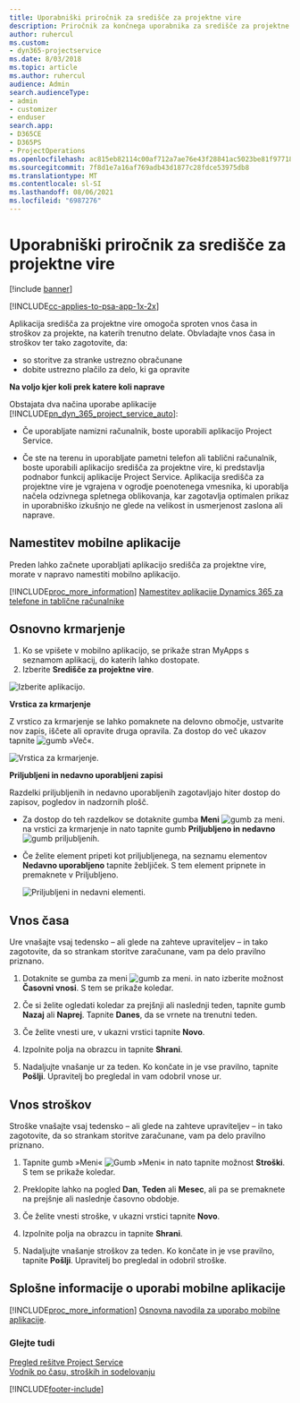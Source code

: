 ```yaml
---
title: Uporabniški priročnik za središče za projektne vire
description: Priročnik za končnega uporabnika za središče za projektne vire za rešitev Project Service
author: ruhercul
ms.custom:
- dyn365-projectservice
ms.date: 8/03/2018
ms.topic: article
ms.author: ruhercul
audience: Admin
search.audienceType:
- admin
- customizer
- enduser
search.app:
- D365CE
- D365PS
- ProjectOperations
ms.openlocfilehash: ac815eb82114c00af712a7ae76e43f28841ac5023be81f97718dc7ce529e1d34
ms.sourcegitcommit: 7f8d1e7a16af769adb43d1877c28fdce53975db8
ms.translationtype: MT
ms.contentlocale: sl-SI
ms.lasthandoff: 08/06/2021
ms.locfileid: "6987276"
---
```

# <a name="user-guide-for-project-resource-hub"></a>Uporabniški priročnik za središče za projektne vire

[!include [banner](../includes/psa-now-project-operations.md)]

[!INCLUDE[cc-applies-to-psa-app-1x-2x](../includes/cc-applies-to-psa-app-1x-2x.md)]

Aplikacija središča za projektne vire omogoča sproten vnos časa in stroškov za projekte, na katerih trenutno delate. Obvladajte vnos časa in stroškov ter tako zagotovite, da:

- so storitve za stranke ustrezno obračunane
- dobite ustrezno plačilo za delo, ki ga opravite

**Na voljo kjer koli prek katere koli naprave**

Obstajata dva načina uporabe aplikacije [!INCLUDE[pn_dyn_365_project_service_auto](../includes/pn-dyn-365-project-service-auto.md)]: 

- Če uporabljate namizni računalnik, boste uporabili aplikacijo Project Service. 

- Če ste na terenu in uporabljate pametni telefon ali tablični računalnik, boste uporabili aplikacijo središča za projektne vire, ki predstavlja podnabor funkcij aplikacije Project Service. Aplikacija središča za projektne vire je vgrajena v ogrodje poenotenega vmesnika, ki uporablja načela odzivnega spletnega oblikovanja, kar zagotavlja optimalen prikaz in uporabniško izkušnjo ne glede na velikost in usmerjenost zaslona ali naprave. 


## <a name="install-the-mobile-app"></a>Namestitev mobilne aplikacije
Preden lahko začnete uporabljati aplikacijo središča za projektne vire, morate v napravo namestiti mobilno aplikacijo. 

[!INCLUDE[proc_more_information](../includes/proc-more-information.md)] [Namestitev aplikacije Dynamics 365 za telefone in tablične računalnike](/dynamics365/mobile-app/install-dynamics-365-for-phones-and-tablets)

## <a name="basic-navigation"></a>Osnovno krmarjenje
1.  Ko se vpišete v mobilno aplikacijo, se prikaže stran MyApps s seznamom aplikacij, do katerih lahko dostopate. 
2.  Izberite **Središče za projektne vire**.

![Izberite aplikacijo.](media/chooseApp_1.png "Izberite aplikacijo")

**Vrstica za krmarjenje**

Z vrstico za krmarjenje se lahko pomaknete na delovno območje, ustvarite nov zapis, iščete ali opravite druga opravila. Za dostop do več ukazov tapnite ![gumb »Več«.](media/MoreButton.png "Gumb »Več«")

![Vrstica za krmarjenje.](media/NavBar_2.png "Vrstica za krmarjenje")

**Priljubljeni in nedavno uporabljeni zapisi**

Razdelki priljubljenih in nedavno uporabljenih zagotavljajo hiter dostop do zapisov, pogledov in nadzornih plošč. 

- Za dostop do teh razdelkov se dotaknite gumba **Meni** ![gumb za meni.](media/MenuButton.png "Gumb za meni") na vrstici za krmarjenje in nato tapnite gumb **Priljubljeno in nedavno** ![gumb priljubljenih](media/FavButton.png "Gumb priljubljenih").

- Če želite element pripeti kot priljubljenega, na seznamu elementov **Nedavno uporabljeno** tapnite žebljiček. S tem element pripnete in premaknete v Priljubljeno.

  ![Priljubljeni in nedavni elementi.](media/Favs_3.png "Priljubljeni in nedavni elementi")
 
## <a name="enter-time"></a>Vnos časa
Ure vnašajte vsaj tedensko – ali glede na zahteve upraviteljev – in tako zagotovite, da so strankam storitve zaračunane, vam pa delo pravilno priznano.

1. Dotaknite se gumba za meni ![gumb za meni.](media/MenuButton.png "Gumb za meni") in nato izberite možnost **Časovni vnosi**. S tem se prikaže koledar.

2. Če si želite ogledati koledar za prejšnji ali naslednji teden, tapnite gumb **Nazaj** ali **Naprej**. Tapnite **Danes**, da se vrnete na trenutni teden.

3. Če želite vnesti ure, v ukazni vrstici tapnite **Novo**. 

4. Izpolnite polja na obrazcu in tapnite **Shrani**.

5. Nadaljujte vnašanje ur za teden. Ko končate in je vse pravilno, tapnite **Pošlji**. Upravitelj bo pregledal in vam odobril vnose ur.

## <a name="enter-expenses"></a>Vnos stroškov 
Stroške vnašajte vsaj tedensko – ali glede na zahteve upraviteljev – in tako zagotovite, da so strankam storitve zaračunane, vam pa delo pravilno priznano.

1. Tapnite gumb »Meni« ![Gumb »Meni«](media/MenuButton.png "Gumb za meni") in nato tapnite možnost **Stroški**. S tem se prikaže koledar.

2. Preklopite lahko na pogled **Dan**, **Teden** ali **Mesec**, ali pa se premaknete na prejšnje ali naslednje časovno obdobje. 

3. Če želite vnesti stroške, v ukazni vrstici tapnite **Novo**. 

4. Izpolnite polja na obrazcu in tapnite **Shrani**.

5. Nadaljujte vnašanje stroškov za teden. Ko končate in je vse pravilno, tapnite **Pošlji**. Upravitelj bo pregledal in odobril stroške.

## <a name="general-information-on-how-to-use-the-mobile-app"></a>Splošne informacije o uporabi mobilne aplikacije 
[!INCLUDE[proc_more_information](../includes/proc-more-information.md)] [Osnovna navodila za uporabo mobilne aplikacije](/dynamics365/mobile-app/dynamics-365-phones-tablets-users-guide).

### <a name="see-also"></a>Glejte tudi  
 [Pregled rešitve Project Service](../psa/overview.md)   
 [Vodnik po času, stroških in sodelovanju](../psa/time-expense-collaboration-guide.md)   
 


[!INCLUDE[footer-include](../includes/footer-banner.md)]